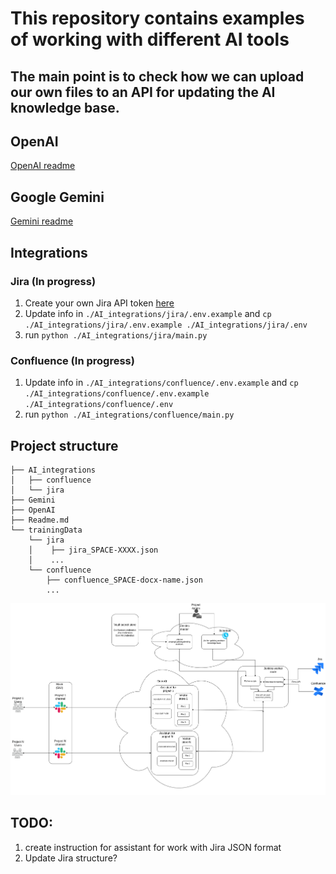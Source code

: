 # This repository contains examples of working with different AI tools
## The main point is to check how we can upload our own files to an API for updating the AI knowledge base.
## OpenAI 
[OpenAI readme](./OpenAI/Readme.md)

## Google Gemini  
[Gemini readme](./Gemini/Readme.md)

## Integrations
### Jira (In progress)
1. Create your own Jira API token [here](https://jira.ontrq.com/secure/ViewProfile.jspa?selectedTab=com.atlassian.pats.pats-plugin:jira-user-personal-access-tokens)
1. Update info in `./AI_integrations/jira/.env.example` and `cp ./AI_integrations/jira/.env.example ./AI_integrations/jira/.env`
2. run `python ./AI_integrations/jira/main.py`

### Confluence (In progress)
1. Update info in `./AI_integrations/confluence/.env.example` and `cp ./AI_integrations/confluence/.env.example ./AI_integrations/confluence/.env`
2. run `python ./AI_integrations/confluence/main.py`

## Project structure
```
├── AI_integrations
│   ├── confluence
│   └── jira
├── Gemini
├── OpenAI
├── Readme.md
└── trainingData
    └── jira
    │    ├── jira_SPACE-XXXX.json
    │    ...
    └── confluence
        ├── confluence_SPACE-docx-name.json
        ...
```

![Data flow structure](./images/OpenAI_assistant_data_flow.png)

## TODO:
1. create instruction for assistant for work with Jira JSON format
2. Update Jira structure?